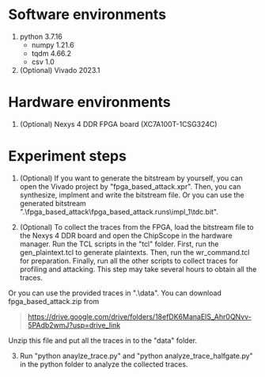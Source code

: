 # Software environments
1. python 3.7.16
    + numpy 1.21.6
    + tqdm 4.66.2
    + csv 1.0
2. (Optional) Vivado 2023.1

# Hardware environments
1. (Optional) Nexys 4 DDR FPGA board (XC7A100T-1CSG324C)

# Experiment steps
1. (Optional) If you want to generate the bitstream by yourself, you can open the Vivado project by "fpga_based_attack.xpr". Then, you can synthesize, implment and write the bitstream file. 
Or you can use the generated bitstream ".\fpga_based_attack\fpga_based_attack.runs\impl_1\tdc.bit".

2. (Optional) To collect the traces from the FPGA, load the bitstream file to the Nexys 4 DDR board and open the ChipScope in the hardware manager. Run the TCL scripts in the "tcl" folder. First, run the gen_plaintext.tcl to generate plaintexts. Then, run the wr_command.tcl for preparation. Finally, run all the other scripts to collect traces for profiling and attacking. This step may take several hours to obtain all the traces.

Or you can use the provided traces in ".\data". You can download fpga_based_attack.zip from 
> https://drive.google.com/drive/folders/18efDK6ManaElS_Ahr0QNvv-5PAdb2wmJ?usp=drive_link

Unzip this file and put all the traces in to the "data" folder.

3. Run "python anaylze_trace.py" and "python analyze_trace_halfgate.py" in the python folder to analyze the collected traces.